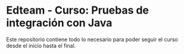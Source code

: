 # Edteam - Curso: Pruebas de integración con Java

Este repositorio contiene todo lo necesario para poder seguir el curso desde el inicio hasta el final.
